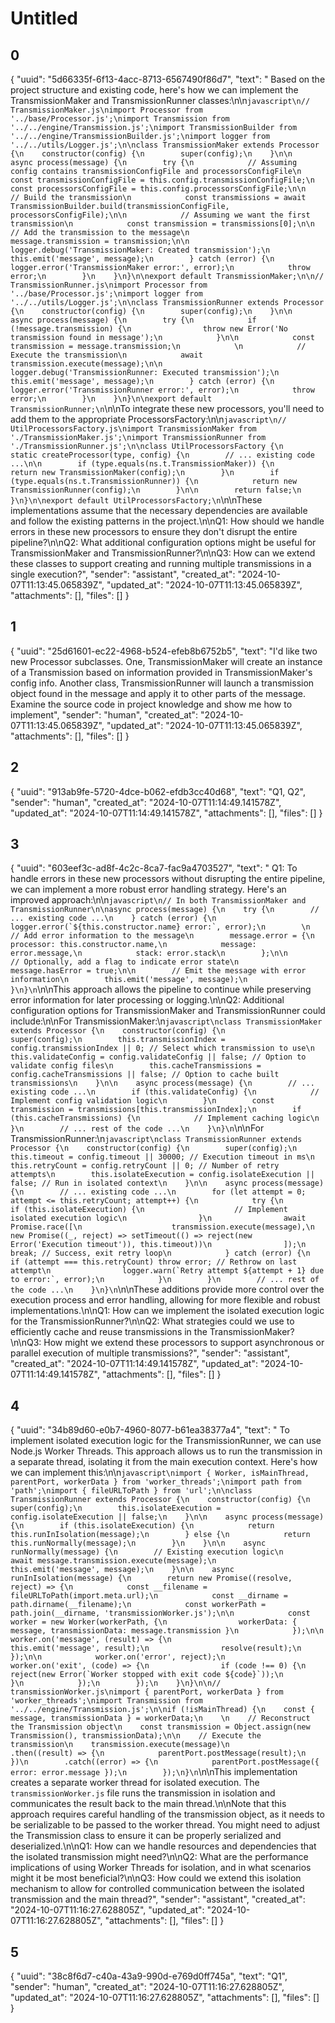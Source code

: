 # Untitled

## 0

{
  "uuid": "5d66335f-6f13-4acc-8713-6567490f86d7",
  "text": " Based on the project structure and existing code, here's how we can implement the TransmissionMaker and TransmissionRunner classes:\n\n```javascript\n// TransmissionMaker.js\nimport Processor from '../base/Processor.js';\nimport Transmission from '../../engine/Transmission.js';\nimport TransmissionBuilder from '../../engine/TransmissionBuilder.js';\nimport logger from '../../utils/Logger.js';\n\nclass TransmissionMaker extends Processor {\n    constructor(config) {\n        super(config);\n    }\n\n    async process(message) {\n        try {\n            // Assuming config contains transmissionConfigFile and processorsConfigFile\n            const transmissionConfigFile = this.config.transmissionConfigFile;\n            const processorsConfigFile = this.config.processorsConfigFile;\n\n            // Build the transmission\n            const transmissions = await TransmissionBuilder.build(transmissionConfigFile, processorsConfigFile);\n\n            // Assuming we want the first transmission\n            const transmission = transmissions[0];\n\n            // Add the transmission to the message\n            message.transmission = transmission;\n\n            logger.debug('TransmissionMaker: Created transmission');\n            this.emit('message', message);\n        } catch (error) {\n            logger.error('TransmissionMaker error:', error);\n            throw error;\n        }\n    }\n}\n\nexport default TransmissionMaker;\n\n// TransmissionRunner.js\nimport Processor from '../base/Processor.js';\nimport logger from '../../utils/Logger.js';\n\nclass TransmissionRunner extends Processor {\n    constructor(config) {\n        super(config);\n    }\n\n    async process(message) {\n        try {\n            if (!message.transmission) {\n                throw new Error('No transmission found in message');\n            }\n\n            const transmission = message.transmission;\n            \n            // Execute the transmission\n            await transmission.execute(message);\n\n            logger.debug('TransmissionRunner: Executed transmission');\n            this.emit('message', message);\n        } catch (error) {\n            logger.error('TransmissionRunner error:', error);\n            throw error;\n        }\n    }\n}\n\nexport default TransmissionRunner;\n```\n\nTo integrate these new processors, you'll need to add them to the appropriate ProcessorsFactory:\n\n```javascript\n// UtilProcessorsFactory.js\nimport TransmissionMaker from './TransmissionMaker.js';\nimport TransmissionRunner from './TransmissionRunner.js';\n\nclass UtilProcessorsFactory {\n    static createProcessor(type, config) {\n        // ... existing code ...\n\n        if (type.equals(ns.t.TransmissionMaker)) {\n            return new TransmissionMaker(config);\n        }\n        if (type.equals(ns.t.TransmissionRunner)) {\n            return new TransmissionRunner(config);\n        }\n\n        return false;\n    }\n}\n\nexport default UtilProcessorsFactory;\n```\n\nThese implementations assume that the necessary dependencies are available and follow the existing patterns in the project.\n\nQ1: How should we handle errors in these new processors to ensure they don't disrupt the entire pipeline?\n\nQ2: What additional configuration options might be useful for TransmissionMaker and TransmissionRunner?\n\nQ3: How can we extend these classes to support creating and running multiple transmissions in a single execution?",
  "sender": "assistant",
  "created_at": "2024-10-07T11:13:45.065839Z",
  "updated_at": "2024-10-07T11:13:45.065839Z",
  "attachments": [],
  "files": []
}

## 1

{
  "uuid": "25d61601-ec22-4968-b524-efeb8b6752b5",
  "text": "I'd like two new Processor subclasses. One, TransmissionMaker will create an instance of a Transmission based on information provided in TransmissionMaker's config info. Another class, TransmissionRunner will launch a transmission object found in the message and apply it to other parts of the message. Examine the source code in project knowledge and show me how to implement",
  "sender": "human",
  "created_at": "2024-10-07T11:13:45.065839Z",
  "updated_at": "2024-10-07T11:13:45.065839Z",
  "attachments": [],
  "files": []
}

## 2

{
  "uuid": "913ab9fe-5720-4dce-b062-efdb3cc40d68",
  "text": "Q1, Q2",
  "sender": "human",
  "created_at": "2024-10-07T11:14:49.141578Z",
  "updated_at": "2024-10-07T11:14:49.141578Z",
  "attachments": [],
  "files": []
}

## 3

{
  "uuid": "603eef3c-ad8f-4c2c-8ca7-fac9a4703527",
  "text": " Q1: To handle errors in these new processors without disrupting the entire pipeline, we can implement a more robust error handling strategy. Here's an improved approach:\n\n```javascript\n// In both TransmissionMaker and TransmissionRunner\n\nasync process(message) {\n    try {\n        // ... existing code ...\n    } catch (error) {\n        logger.error(`${this.constructor.name} error:`, error);\n        \n        // Add error information to the message\n        message.error = {\n            processor: this.constructor.name,\n            message: error.message,\n            stack: error.stack\n        };\n\n        // Optionally, add a flag to indicate error state\n        message.hasError = true;\n\n        // Emit the message with error information\n        this.emit('message', message);\n    }\n}\n```\n\nThis approach allows the pipeline to continue while preserving error information for later processing or logging.\n\nQ2: Additional configuration options for TransmissionMaker and TransmissionRunner could include:\n\nFor TransmissionMaker:\n```javascript\nclass TransmissionMaker extends Processor {\n    constructor(config) {\n        super(config);\n        this.transmissionIndex = config.transmissionIndex || 0; // Select which transmission to use\n        this.validateConfig = config.validateConfig || false; // Option to validate config files\n        this.cacheTransmissions = config.cacheTransmissions || false; // Option to cache built transmissions\n    }\n\n    async process(message) {\n        // ... existing code ...\n        if (this.validateConfig) {\n            // Implement config validation logic\n        }\n        const transmission = transmissions[this.transmissionIndex];\n        if (this.cacheTransmissions) {\n            // Implement caching logic\n        }\n        // ... rest of the code ...\n    }\n}\n```\n\nFor TransmissionRunner:\n```javascript\nclass TransmissionRunner extends Processor {\n    constructor(config) {\n        super(config);\n        this.timeout = config.timeout || 30000; // Execution timeout in ms\n        this.retryCount = config.retryCount || 0; // Number of retry attempts\n        this.isolateExecution = config.isolateExecution || false; // Run in isolated context\n    }\n\n    async process(message) {\n        // ... existing code ...\n        for (let attempt = 0; attempt <= this.retryCount; attempt++) {\n            try {\n                if (this.isolateExecution) {\n                    // Implement isolated execution logic\n                }\n                await Promise.race([\n                    transmission.execute(message),\n                    new Promise((_, reject) => setTimeout(() => reject(new Error('Execution timeout')), this.timeout))\n                ]);\n                break; // Success, exit retry loop\n            } catch (error) {\n                if (attempt === this.retryCount) throw error; // Rethrow on last attempt\n                logger.warn(`Retry attempt ${attempt + 1} due to error:`, error);\n            }\n        }\n        // ... rest of the code ...\n    }\n}\n```\n\nThese additions provide more control over the execution process and error handling, allowing for more flexible and robust implementations.\n\nQ1: How can we implement the isolated execution logic for the TransmissionRunner?\n\nQ2: What strategies could we use to efficiently cache and reuse transmissions in the TransmissionMaker?\n\nQ3: How might we extend these processors to support asynchronous or parallel execution of multiple transmissions?",
  "sender": "assistant",
  "created_at": "2024-10-07T11:14:49.141578Z",
  "updated_at": "2024-10-07T11:14:49.141578Z",
  "attachments": [],
  "files": []
}

## 4

{
  "uuid": "34b89d60-e0b7-4960-8077-b61ea38377a4",
  "text": " To implement isolated execution logic for the TransmissionRunner, we can use Node.js Worker Threads. This approach allows us to run the transmission in a separate thread, isolating it from the main execution context. Here's how we can implement this:\n\n```javascript\nimport { Worker, isMainThread, parentPort, workerData } from 'worker_threads';\nimport path from 'path';\nimport { fileURLToPath } from 'url';\n\nclass TransmissionRunner extends Processor {\n    constructor(config) {\n        super(config);\n        this.isolateExecution = config.isolateExecution || false;\n    }\n\n    async process(message) {\n        if (this.isolateExecution) {\n            return this.runInIsolation(message);\n        } else {\n            return this.runNormally(message);\n        }\n    }\n\n    async runNormally(message) {\n        // Existing execution logic\n        await message.transmission.execute(message);\n        this.emit('message', message);\n    }\n\n    async runInIsolation(message) {\n        return new Promise((resolve, reject) => {\n            const __filename = fileURLToPath(import.meta.url);\n            const __dirname = path.dirname(__filename);\n            const workerPath = path.join(__dirname, 'transmissionWorker.js');\n\n            const worker = new Worker(workerPath, {\n                workerData: { message, transmissionData: message.transmission }\n            });\n\n            worker.on('message', (result) => {\n                this.emit('message', result);\n                resolve(result);\n            });\n\n            worker.on('error', reject);\n            worker.on('exit', (code) => {\n                if (code !== 0) {\n                    reject(new Error(`Worker stopped with exit code ${code}`));\n                }\n            });\n        });\n    }\n}\n\n// transmissionWorker.js\nimport { parentPort, workerData } from 'worker_threads';\nimport Transmission from '../../engine/Transmission.js';\n\nif (!isMainThread) {\n    const { message, transmissionData } = workerData;\n    \n    // Reconstruct the Transmission object\n    const transmission = Object.assign(new Transmission(), transmissionData);\n\n    // Execute the transmission\n    transmission.execute(message)\n        .then((result) => {\n            parentPort.postMessage(result);\n        })\n        .catch((error) => {\n            parentPort.postMessage({ error: error.message });\n        });\n}\n```\n\nThis implementation creates a separate worker thread for isolated execution. The `transmissionWorker.js` file runs the transmission in isolation and communicates the result back to the main thread.\n\nNote that this approach requires careful handling of the transmission object, as it needs to be serializable to be passed to the worker thread. You might need to adjust the Transmission class to ensure it can be properly serialized and deserialized.\n\nQ1: How can we handle resources and dependencies that the isolated transmission might need?\n\nQ2: What are the performance implications of using Worker Threads for isolation, and in what scenarios might it be most beneficial?\n\nQ3: How could we extend this isolation mechanism to allow for controlled communication between the isolated transmission and the main thread?",
  "sender": "assistant",
  "created_at": "2024-10-07T11:16:27.628805Z",
  "updated_at": "2024-10-07T11:16:27.628805Z",
  "attachments": [],
  "files": []
}

## 5

{
  "uuid": "38c8f6d7-c40a-43a9-990d-e769d0ff745a",
  "text": "Q1",
  "sender": "human",
  "created_at": "2024-10-07T11:16:27.628805Z",
  "updated_at": "2024-10-07T11:16:27.628805Z",
  "attachments": [],
  "files": []
}

